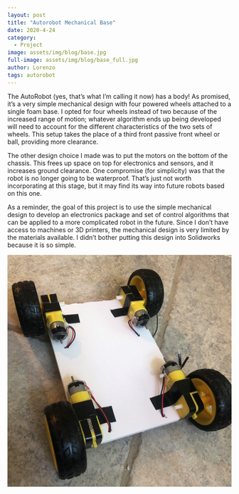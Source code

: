 ```yaml
---
layout: post
title: "Autorobot Mechanical Base"
date: 2020-4-24
category:
  - Project
image: assets/img/blog/base.jpg
full-image: assets/img/blog/base_full.jpg
author: Lorenzo
tags: autorobot
---
```


The AutoRobot (yes, that’s what I’m calling it now) has a body! As promised, it’s a very simple mechanical design with four powered wheels attached to a single foam base. I opted for four wheels instead of two because of the increased range of motion; whatever algorithm ends up being developed will need to account for the different characteristics of the two sets of wheels. This setup takes the place of a third front passive front wheel or ball, providing more clearance.

The other design choice I made was to put the motors on the bottom of the chassis. This frees up space on top for electronics and sensors, and it increases ground clearance. One compromise (for simplicity) was that the robot is no longer going to be waterproof. That’s just not worth incorporating at this stage, but it may find its way into future robots based on this one.

As a reminder, the goal of this project is to use the simple mechanical design to develop an electronics package and set of control algorithms that can be applied to a more complicated robot in the future. Since I don’t have access to machines or 3D printers, the mechanical design is very limited by the materials available. I didn’t bother putting this design into Solidworks because it is so simple.

![upsidedown version](/assets/img/blog/autorobot_upsidedown.jpg)
